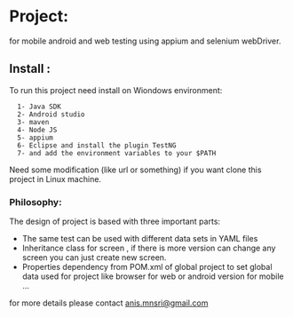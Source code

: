 # Project:
for mobile android and web testing using appium and selenium webDriver.
## Install :

To run this project need install on Wiondows environment:

```
  1- Java SDK 
  2- Android studio
  3- maven
  4- Node JS
  5- appium 
  6- Eclipse and install the plugin TestNG
  7- and add the environment variables to your $PATH
```
  Need some modification (like url or something) if you want clone this project in Linux machine.
  
  ### Philosophy: 
  
  The design of project is based with three important parts:
  
  * The same test can be used with different data sets in YAML files
  * Inheritance class for screen , if there is more version can change any screen you can just create new screen.
  * Properties dependency from POM.xml of global project to set global data used for project like browser for web or android version for mobile ...
  
  
  for more details please contact anis.mnsri@gmail.com

